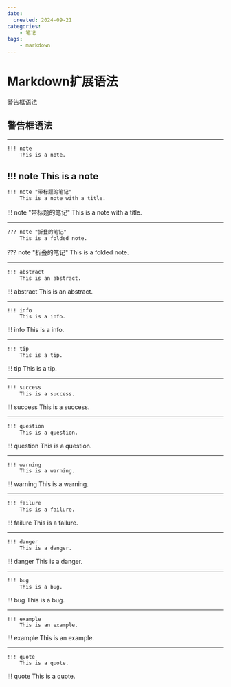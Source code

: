 ```yaml
---
date:
  created: 2024-09-21
categories: 
    - 笔记
tags:
    - markdown
---
```


# Markdown扩展语法

警告框语法
<!-- more -->

## 警告框语法

------



```markdown
!!! note
	This is a note.  
```
!!! note
    This is a note
------




```markdown
!!! note "带标题的笔记"
    This is a note with a title.
```
!!! note "带标题的笔记"
    This is a note with a title.

------



```markdown
??? note "折叠的笔记"
    This is a folded note.
```
??? note "折叠的笔记"
    This is a folded note.

------



```markdown
!!! abstract
    This is an abstract.
```
!!! abstract
    This is an abstract.

------



```markdown
!!! info
    This is a info.
```
!!! info
    This is a info.

------



```markdown
!!! tip
    This is a tip.
```
!!! tip
    This is a tip.

------



```markdown
!!! success
    This is a success.
```
!!! success
    This is a success.

------



```markdown
!!! question
    This is a question.
```
!!! question
    This is a question.

------



```markdown
!!! warning
    This is a warning.
```
!!! warning
    This is a warning.

------



```markdown
!!! failure
    This is a failure.
```
!!! failure
    This is a failure.

------



```markdown
!!! danger
    This is a danger.
```
!!! danger
    This is a danger.

------



```markdown
!!! bug
    This is a bug.
```
!!! bug
    This is a bug.

------



```markdwon
!!! example
    This is an example.
```
!!! example
    This is an example.

------



```markdown
!!! quote
    This is a quote.
```
!!! quote
    This is a quote.
